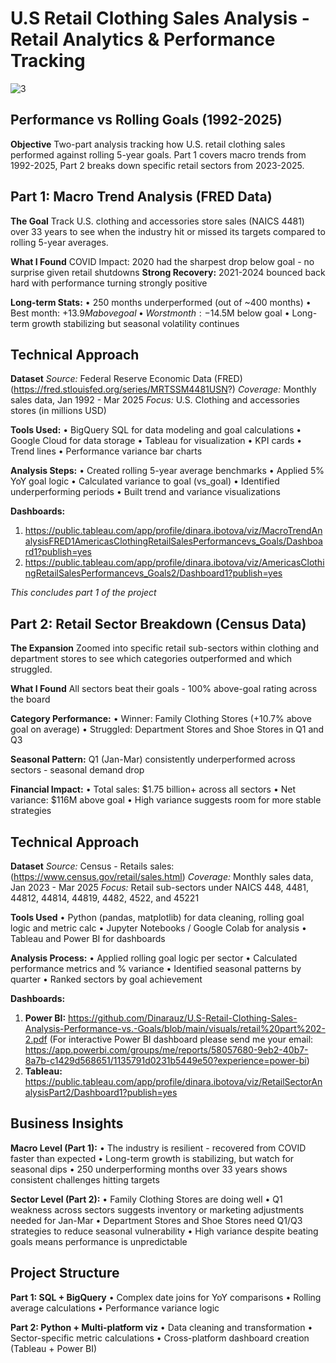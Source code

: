 # U.S Retail Clothing Sales Analysis - Retail Analytics & Performance Tracking

![3](https://github.com/user-attachments/assets/a88db114-711e-4299-907f-b13f5312aedd)

## Performance vs Rolling Goals (1992-2025)

**Objective**
Two-part analysis tracking how U.S. retail clothing sales performed against rolling 5-year goals. Part 1 covers macro trends from 1992-2025, Part 2 breaks down specific retail sectors from 2023-2025.

## Part 1: Macro Trend Analysis (FRED Data)
**The Goal**
Track U.S. clothing and accessories store sales (NAICS 4481) over 33 years to see when the industry hit or missed its targets compared to rolling 5-year averages.

**What I Found**
COVID Impact: 2020 had the sharpest drop below goal - no surprise given retail shutdowns
**Strong Recovery:** 2021-2024 bounced back hard with performance turning strongly positive

**Long-term Stats:**
• 250 months underperformed (out of ~400 months)
• Best month: +$13.9M above goal
• Worst month: -$14.5M below goal
• Long-term growth stabilizing but seasonal volatility continues

## Technical Approach
**Dataset**
*Source:* Federal Reserve Economic Data (FRED) (https://fred.stlouisfed.org/series/MRTSSM4481USN?)
*Coverage:* Monthly sales data, Jan 1992 - Mar 2025
*Focus:* U.S. Clothing and accessories stores (in millions USD)

**Tools Used:**
• BigQuery SQL for data modeling and goal calculations
• Google Cloud for data storage
• Tableau for visualization
     • KPI cards
     • Trend lines
     • Performance variance bar charts

**Analysis Steps:**
• Created rolling 5-year average benchmarks
• Applied 5% YoY goal logic
• Calculated variance to goal (vs_goal)
• Identified underperforming periods
• Built trend and variance visualizations

**Dashboards:**
1. https://public.tableau.com/app/profile/dinara.ibotova/viz/MacroTrendAnalysisFRED1AmericasClothingRetailSalesPerformancevs_Goals/Dashboard1?publish=yes
2.  https://public.tableau.com/app/profile/dinara.ibotova/viz/AmericasClothingRetailSalesPerformancevs_Goals2/Dashboard1?publish=yes

*This concludes part 1 of the project*

## Part 2: Retail Sector Breakdown (Census Data)
**The Expansion**
Zoomed into specific retail sub-sectors within clothing and department stores to see which categories outperformed and which struggled.

**What I Found**
All sectors beat their goals - 100% above-goal rating across the board

**Category Performance:**
• Winner: Family Clothing Stores (+10.7% above goal on average)
• Struggled: Department Stores and Shoe Stores in Q1 and Q3

**Seasonal Pattern:** Q1 (Jan-Mar) consistently underperformed across sectors - seasonal demand drop

**Financial Impact:**
• Total sales: $1.75 billion+ across all sectors
• Net variance: $116M above goal
• High variance suggests room for more stable strategies

## Technical Approach
**Dataset**
*Source:* Census - Retails sales: (https://www.census.gov/retail/sales.html)
*Coverage:* Monthly sales data, Jan 2023 - Mar 2025
*Focus:* Retail sub-sectors under NAICS 448, 4481, 44812, 44814, 44819, 4482, 4522, and 45221

**Tools Used**
• Python (pandas, matplotlib) for data cleaning, rolling goal logic and metric calc
• Jupyter Notebooks / Google Colab for analysis
• Tableau and Power BI for dashboards

**Analysis Process:**
• Applied rolling goal logic per sector
• Calculated performance metrics and % variance
• Identified seasonal patterns by quarter
• Ranked sectors by goal achievement

**Dashboards:**
1. **Power BI:** https://github.com/Dinarauz/U.S-Retail-Clothing-Sales-Analysis-Performance-vs.-Goals/blob/main/visuals/retail%20part%202-2.pdf (For interactive Power BI dashboard please send me your email: https://app.powerbi.com/groups/me/reports/58057680-9eb2-40b7-8a7b-c1429d568651/1135791d0231b5449e50?experience=power-bi)
2. **Tableau:** https://public.tableau.com/app/profile/dinara.ibotova/viz/RetailSectorAnalysisPart2/Dashboard1?publish=yes

## Business Insights
**Macro Level (Part 1):**
• The industry is resilient - recovered from COVID faster than expected
• Long-term growth is stabilizing, but watch for seasonal dips
• 250 underperforming months over 33 years shows consistent challenges hitting targets

**Sector Level (Part 2):**
• Family Clothing Stores are doing well
• Q1 weakness across sectors suggests inventory or marketing adjustments needed for Jan-Mar
• Department Stores and Shoe Stores need Q1/Q3 strategies to reduce seasonal vulnerability
• High variance despite beating goals means performance is unpredictable

## Project Structure
**Part 1: SQL + BigQuery**
• Complex date joins for YoY comparisons
• Rolling average calculations
• Performance variance logic

**Part 2: Python + Multi-platform viz**
• Data cleaning and transformation
• Sector-specific metric calculations
• Cross-platform dashboard creation (Tableau + Power BI)
